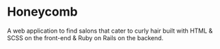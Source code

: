 # Honeycomb
A web application to find salons that cater to curly hair built with HTML &amp; SCSS on the front-end &amp; Ruby on Rails on the backend. 
